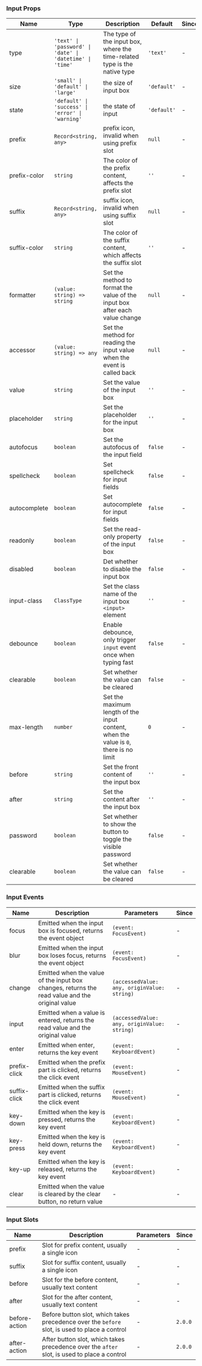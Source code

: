 ### Input Props

| Name         | Type                                                     | Description                                                                           | Default     | Since |
| ------------ | -------------------------------------------------------- | ------------------------------------------------------------------------------------- | ----------- | ----- |
| type         | `'text' \| 'password' \| 'date' \| 'datetime' \| 'time'` | The type of the input box, where the time-related type is the native type             | `'text'`    | -     |
| size         | `'small' \| 'default' \| 'large'`                        | the size of input box                                                                 | `'default'` | -     |
| state        | `'default' \| 'success' \| 'error' \| 'warning'`         | the state of input                                                                    | `'default'` | -     |
| prefix       | `Record<string, any>`                                    | prefix icon, invalid when using prefix slot                                           | `null`      | -     |
| prefix-color | `string`                                                 | The color of the prefix content, affects the prefix slot                              | `''`        | -     |
| suffix       | `Record<string, any>`                                    | suffix icon, invalid when using suffix slot                                           | `null`      | -     |
| suffix-color | `string`                                                 | The color of the suffix content, which affects the suffix slot                        | `''`        | -     |
| formatter    | `(value: string) => string`                              | Set the method to format the value of the input box after each value change           | `null`      | -     |
| accessor     | `(value: string) => any`                                 | Set the method for reading the input value when the event is called back              | `null`      | -     |
| value        | `string`                                                 | Set the value of the input box                                                        | `''`        | -     |
| placeholder  | `string`                                                 | Set the placeholder for the input box                                                 | `''`        | -     |
| autofocus    | `boolean`                                                | Set the autofocus of the input field                                                  | `false`     | -     |
| spellcheck   | `boolean`                                                | Set spellcheck for input fields                                                       | `false`     | -     |
| autocomplete | `boolean`                                                | Set autocomplete for input fields                                                     | `false`     | -     |
| readonly     | `boolean`                                                | Set the read-only property of the input box                                           | `false`     | -     |
| disabled     | `boolean`                                                | Det whether to disable the input box                                                  | `false`     | -     |
| input-class  | `ClassType`                                              | Set the class name of the input box `<input>` element                                 | `''`        | -     |
| debounce     | `boolean`                                                | Enable debounce, only trigger `input` event once when typing fast                     | `false`     | -     |
| clearable    | `boolean`                                                | Set whether the value can be cleared                                                  | `false`     | -     |
| max-length   | `number`                                                 | Set the maximum length of the input content, when the value is `0`, there is no limit | `0`         | -     |
| before       | `string`                                                 | Set the front content of the input box                                                | `''`        | -     |
| after        | `string`                                                 | Set the content after the input box                                                   | `''`        | -     |
| password     | `boolean`                                                | Set whether to show the button to toggle the visible password                         | `false`     | -     |
| clearable    | `boolean`                                                | Set whether the value can be cleared                                                  | `false`     | -     |

### Input Events

| Name         | Description                                                                                    | Parameters                                  | Since |
| ------------ | ---------------------------------------------------------------------------------------------- | ------------------------------------------- | ----- |
| focus        | Emitted when the input box is focused, returns the event object                                | `(event: FocusEvent)`                       | -     |
| blur         | Emitted when the input box loses focus, returns the event object                               | `(event: FocusEvent)`                       | -     |
| change       | Emitted when the value of the input box changes, returns the read value and the original value | `(accessedValue: any, originValue: string)` | -     |
| input        | Emitted when a value is entered, returns the read value and the original value                 | `(accessedValue: any, originValue: string)` | -     |
| enter        | Emitted when enter, returns the key event                                                      | `(event: KeyboardEvent)`                    | -     |
| prefix-click | Emitted when the prefix part is clicked, returns the click event                               | `(event: MouseEvent)`                       | -     |
| suffix-click | Emitted when the suffix part is clicked, returns the click event                               | `(event: MouseEvent)`                       | -     |
| key-down     | Emitted when the key is pressed, returns the key event                                         | `(event: KeyboardEvent)`                    | -     |
| key-press    | Emitted when the key is held down, returns the key event                                       | `(event: KeyboardEvent)`                    | -     |
| key-up       | Emitted when the key is released, returns the key event                                        | `(event: KeyboardEvent)`                    | -     |
| clear        | Emitted when the value is cleared by the clear button, no return value                         | -                                           | -     |

### Input Slots

| Name          | Description                                                                                   | Parameters | Since   |
| ------------- | --------------------------------------------------------------------------------------------- | ---------- | ------- |
| prefix        | Slot for prefix content, usually a single icon                                                | -          | -       |
| suffix        | Slot for suffix content, usually a single icon                                                | -          | -       |
| before        | Slot for the before content, usually text content                                             | -          | -       |
| after         | Slot for the after content, usually text content                                              | -          | -       |
| before-action | Before button slot, which takes precedence over the `before` slot, is used to place a control | -          | `2.0.0` |
| after-action  | After button slot, which takes precedence over the `after` slot, is used to place a control   | -          | `2.0.0` |
